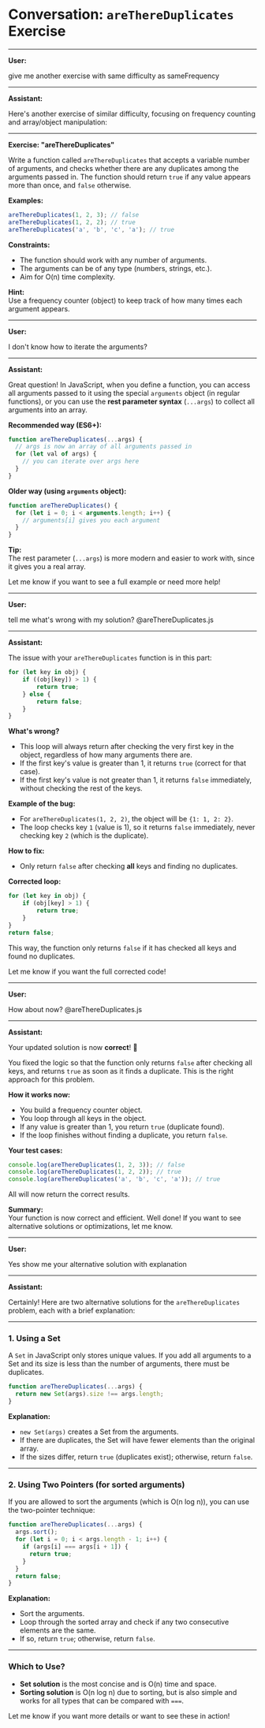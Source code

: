 # Conversation: `areThereDuplicates` Exercise

---

**User:**

give me another exercise with same difficulty as sameFrequency

---

**Assistant:**

Here's another exercise of similar difficulty, focusing on frequency counting and array/object manipulation:

---

**Exercise: "areThereDuplicates"**

Write a function called `areThereDuplicates` that accepts a variable number of arguments, and checks whether there are any duplicates among the arguments passed in. The function should return `true` if any value appears more than once, and `false` otherwise.

**Examples:**
```js
areThereDuplicates(1, 2, 3); // false
areThereDuplicates(1, 2, 2); // true
areThereDuplicates('a', 'b', 'c', 'a'); // true
```

**Constraints:**
- The function should work with any number of arguments.
- The arguments can be of any type (numbers, strings, etc.).
- Aim for O(n) time complexity.

**Hint:**  
Use a frequency counter (object) to keep track of how many times each argument appears.

---

**User:**

I don't know how to iterate the arguments?

---

**Assistant:**

Great question! In JavaScript, when you define a function, you can access all arguments passed to it using the special `arguments` object (in regular functions), or you can use the **rest parameter syntax** (`...args`) to collect all arguments into an array.

**Recommended way (ES6+):**

```js
function areThereDuplicates(...args) {
  // args is now an array of all arguments passed in
  for (let val of args) {
    // you can iterate over args here
  }
}
```

**Older way (using `arguments` object):**

```js
function areThereDuplicates() {
  for (let i = 0; i < arguments.length; i++) {
    // arguments[i] gives you each argument
  }
}
```

**Tip:**  
The rest parameter (`...args`) is more modern and easier to work with, since it gives you a real array.

Let me know if you want to see a full example or need more help!

---

**User:**

tell me what's wrong with my solution? @areThereDuplicates.js 

---

**Assistant:**

The issue with your `areThereDuplicates` function is in this part:

```js
for (let key in obj) {
    if ((obj[key]) > 1) {
        return true;
    } else {
        return false;
    }
}
```

**What's wrong?**
- This loop will always return after checking the very first key in the object, regardless of how many arguments there are.
- If the first key's value is greater than 1, it returns `true` (correct for that case).
- If the first key's value is not greater than 1, it returns `false` immediately, without checking the rest of the keys.

**Example of the bug:**
- For `areThereDuplicates(1, 2, 2)`, the object will be `{1: 1, 2: 2}`.
- The loop checks key `1` (value is 1), so it returns `false` immediately, never checking key `2` (which is the duplicate).

**How to fix:**
- Only return `false` after checking **all** keys and finding no duplicates.

**Corrected loop:**
```js
for (let key in obj) {
    if (obj[key] > 1) {
        return true;
    }
}
return false;
```

This way, the function only returns `false` if it has checked all keys and found no duplicates.

Let me know if you want the full corrected code!

---

**User:**

How about now? @areThereDuplicates.js 

---

**Assistant:**

Your updated solution is now **correct**! 🎉

You fixed the logic so that the function only returns `false` after checking all keys, and returns `true` as soon as it finds a duplicate. This is the right approach for this problem.

**How it works now:**
- You build a frequency counter object.
- You loop through all keys in the object.
- If any value is greater than 1, you return `true` (duplicate found).
- If the loop finishes without finding a duplicate, you return `false`.

**Your test cases:**
```js
console.log(areThereDuplicates(1, 2, 3)); // false
console.log(areThereDuplicates(1, 2, 2)); // true
console.log(areThereDuplicates('a', 'b', 'c', 'a')); // true
```
All will now return the correct results.

**Summary:**  
Your function is now correct and efficient. Well done! If you want to see alternative solutions or optimizations, let me know.

---

**User:**

Yes show me your alternative solution with explanation

---

**Assistant:**

Certainly! Here are two alternative solutions for the `areThereDuplicates` problem, each with a brief explanation:

---

### 1. Using a Set

A `Set` in JavaScript only stores unique values. If you add all arguments to a Set and its size is less than the number of arguments, there must be duplicates.

```js
function areThereDuplicates(...args) {
  return new Set(args).size !== args.length;
}
```

**Explanation:**
- `new Set(args)` creates a Set from the arguments.
- If there are duplicates, the Set will have fewer elements than the original array.
- If the sizes differ, return `true` (duplicates exist); otherwise, return `false`.

---

### 2. Using Two Pointers (for sorted arguments)

If you are allowed to sort the arguments (which is O(n log n)), you can use the two-pointer technique:

```js
function areThereDuplicates(...args) {
  args.sort();
  for (let i = 0; i < args.length - 1; i++) {
    if (args[i] === args[i + 1]) {
      return true;
    }
  }
  return false;
}
```

**Explanation:**
- Sort the arguments.
- Loop through the sorted array and check if any two consecutive elements are the same.
- If so, return `true`; otherwise, return `false`.

---

### Which to Use?

- **Set solution** is the most concise and is O(n) time and space.
- **Sorting solution** is O(n log n) due to sorting, but is also simple and works for all types that can be compared with `===`.

Let me know if you want more details or want to see these in action! 